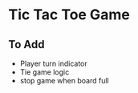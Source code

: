 # Tic Tac Toe Game

## To Add
* Player turn indicator
* Tie game logic
* stop game when board full

